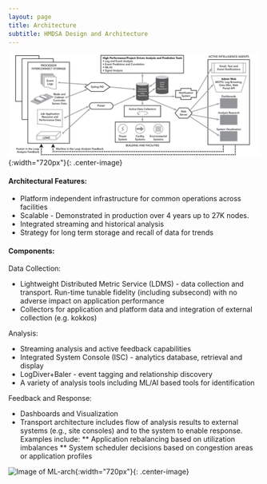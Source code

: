 ```yaml
---
layout: page
title: Architecture
subtitle: HMDSA Design and Architecture
---
```

![Image of HMDSA arch](resources/figs/hmdsa-arch.jpg){:width="720px"}{: .center-image}
#### Architectural Features: ####
* Platform independent infrastructure for common operations across facilities
* Scalable - Demonstrated in production over 4 years up to 27K nodes.
* Integrated streaming and historical analysis
* Strategy for long term storage and recall of data for trends

#### Components: ####
Data Collection:
* Lightweight Distributed Metric Service (LDMS) - data collection and transport. Run-time tunable fidelity (including subsecond) with no adverse  impact on application performance
* Collectors for application and platform data and integration of external collection (e.g. kokkos)

Analysis:
* Streaming analysis and active feedback capabilities
* Integrated System Console (ISC) - analytics database, retrieval and display
* LogDiver+Baler - event tagging and relationship discovery
* A variety of analysis tools including ML/AI based tools for identification

Feedback and Response:
* Dashboards and Visualization
* Transport architecture includes flow of analysis results to external systems (e.g., site consoles) and to the system to enable response. Examples include:
** Application rebalancing based on utilization imbalances
** System scheduler decisions based on congestion areas or application profiles

![Image of ML-arch](resources/figs/ml.jpg){:width="720px"}{: .center-image}
